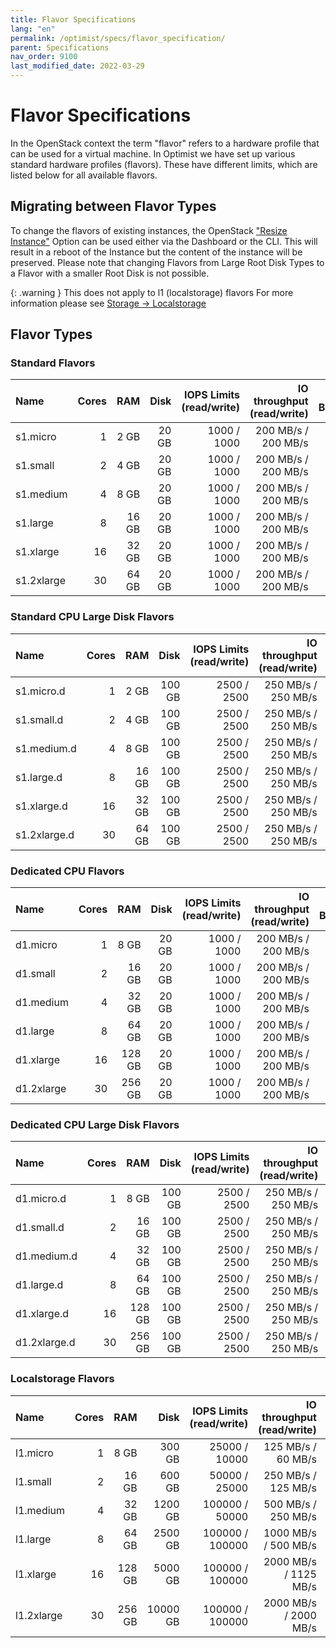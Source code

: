 ```yaml
---
title: Flavor Specifications
lang: "en"
permalink: /optimist/specs/flavor_specification/
parent: Specifications
nav_order: 9100
last_modified_date: 2022-03-29
---
```


# Flavor Specifications

In the OpenStack context the term "flavor" refers to a hardware profile that can be used for a virtual machine. In Optimist we have set up
various standard hardware profiles (flavors). These have different limits, which are listed below for all available flavors.

## Migrating between Flavor Types

To change the flavors of existing instances, the OpenStack ["Resize Instance"](/optimist/faq/#how-can-i-change-the-flavor-of-a-virtual-machine-instance-resize) Option can be used either via the Dashboard or the CLI. This will result in a reboot of the Instance but the content of the instance will be preserved. Please note that changing Flavors from Large Root Disk Types to a Flavor with a smaller Root Disk is not possible.

{: .warning }
This does not apply to l1 (localstorage) flavors
For more information please see [Storage → Localstorage](/optimist/storage/localstorage/#openstack-features)

## Flavor Types

### Standard Flavors

| Name       | Cores |   RAM |  Disk | IOPS Limits (read/write) | IO throughput (read/write) | Network Bandwidth |
| :--------- | ----: | ----: | ----: | -----------------------: | -------------------------: | ----------------: |
| s1.micro   |     1 |  2 GB | 20 GB |              1000 / 1000 |        200 MB/s / 200 MB/s |          1 Gbit/s |
| s1.small   |     2 |  4 GB | 20 GB |              1000 / 1000 |        200 MB/s / 200 MB/s |          2 Gbit/s |
| s1.medium  |     4 |  8 GB | 20 GB |              1000 / 1000 |        200 MB/s / 200 MB/s |          3 Gbit/s |
| s1.large   |     8 | 16 GB | 20 GB |              1000 / 1000 |        200 MB/s / 200 MB/s |          4 Gbit/s |
| s1.xlarge  |    16 | 32 GB | 20 GB |              1000 / 1000 |        200 MB/s / 200 MB/s |          4 Gbit/s |
| s1.2xlarge |    30 | 64 GB | 20 GB |              1000 / 1000 |        200 MB/s / 200 MB/s |          4 Gbit/s |

### Standard CPU Large Disk Flavors

| Name        | Cores |   RAM  |  Disk  | IOPS Limits (read/write) | IO throughput (read/write)      | Network Bandwidth |
| :----------   | ----: | ----:  | ----:  | -----------------------: | ------------------------------: | ----------------: |
| s1.micro.d    |     1 |  2 GB | 100 GB  |              2500 / 2500 |             250 MB/s / 250 MB/s  |          1 Gbit/s |
| s1.small.d    |     2 |  4 GB | 100 GB  |              2500 / 2500 |             250 MB/s / 250 MB/s  |          2 Gbit/s |
| s1.medium.d   |     4 |  8 GB | 100 GB  |              2500 / 2500 |             250 MB/s / 250 MB/s  |          3 Gbit/s |
| s1.large.d    |     8 | 16 GB | 100 GB  |              2500 / 2500 |             250 MB/s / 250 MB/s  |          4 Gbit/s |
| s1.xlarge.d   |    16 | 32 GB | 100 GB  |              2500 / 2500 |             250 MB/s / 250 MB/s  |          4 Gbit/s |
| s1.2xlarge.d  |    30 | 64 GB | 100 GB  |              2500 / 2500 |             250 MB/s / 250 MB/s  |          4 Gbit/s |

### Dedicated CPU Flavors

| Name       | Cores |   RAM  |  Disk | IOPS Limits (read/write) | IO throughput (read/write) | Network Bandwidth |
| :--------- | ----: | -----: | ----: | -----------------------: | -------------------------: | ----------------: |
| d1.micro   |     1 |  8 GB  | 20 GB |              1000 / 1000 |        200 MB/s / 200 MB/s |          1 Gbit/s |
| d1.small   |     2 | 16 GB  | 20 GB |              1000 / 1000 |        200 MB/s / 200 MB/s |          2 Gbit/s |
| d1.medium  |     4 | 32 GB  | 20 GB |              1000 / 1000 |        200 MB/s / 200 MB/s |          3 Gbit/s |
| d1.large   |     8 | 64 GB  | 20 GB |              1000 / 1000 |        200 MB/s / 200 MB/s |          4 Gbit/s |
| d1.xlarge  |    16 | 128 GB | 20 GB |              1000 / 1000 |        200 MB/s / 200 MB/s |          4 Gbit/s |
| d1.2xlarge |    30 | 256 GB | 20 GB |              1000 / 1000 |        200 MB/s / 200 MB/s |          4 Gbit/s |

### Dedicated CPU Large Disk Flavors

| Name        | Cores |   RAM  |  Disk  | IOPS Limits (read/write) | IO throughput (read/write)      | Network Bandwidth |
| :----------   | ----: | ----:  | ----:  | -----------------------: | ------------------------------: | ----------------: |
| d1.micro.d    |     1 |  8 GB  | 100 GB |              2500 / 2500 |             250 MB/s / 250 MB/s |          1 Gbit/s |
| d1.small.d    |     2 | 16 GB  | 100 GB |              2500 / 2500 |             250 MB/s / 250 MB/s |          2 Gbit/s |
| d1.medium.d   |     4 | 32 GB  | 100 GB |              2500 / 2500 |             250 MB/s / 250 MB/s |          3 Gbit/s |
| d1.large.d    |     8 | 64 GB  | 100 GB |              2500 / 2500 |             250 MB/s / 250 MB/s |          4 Gbit/s |
| d1.xlarge.d   |    16 |128 GB  | 100 GB |              2500 / 2500 |             250 MB/s / 250 MB/s |          4 Gbit/s |
| d1.2xlarge.d  |    30 |256 GB  | 100 GB |              2500 / 2500 |             250 MB/s / 250 MB/s |          4 Gbit/s |

### Localstorage Flavors

| Name       | Cores |   RAM  |  Disk | IOPS Limits (read/write) | IO throughput (read/write) | Network Bandwidth |
| :---------- | -----: | -----: | -------: | -----------------------: | ------------------------------: | ----------------: |
| l1.micro    |    1   |   8 GB |   300 GB |            25000 / 10000 |             125 MB/s / 60 MB/s  |          1 Gbit/s |
| l1.small    |    2   |  16 GB |   600 GB |            50000 / 25000 |             250 MB/s / 125 MB/s |          2 Gbit/s |
| l1.medium   |    4   |  32 GB |  1200 GB |           100000 / 50000 |             500 MB/s / 250 MB/s |          3 Gbit/s |
| l1.large    |    8   |  64 GB |  2500 GB |          100000 / 100000 |            1000 MB/s / 500 MB/s |          4 Gbit/s |
| l1.xlarge   |   16   | 128 GB |  5000 GB |          100000 / 100000 |           2000 MB/s / 1125 MB/s |          4 Gbit/s |
| l1.2xlarge  |   30   | 256 GB | 10000 GB |          100000 / 100000 |           2000 MB/s / 2000 MB/s |          4 Gbit/s |
